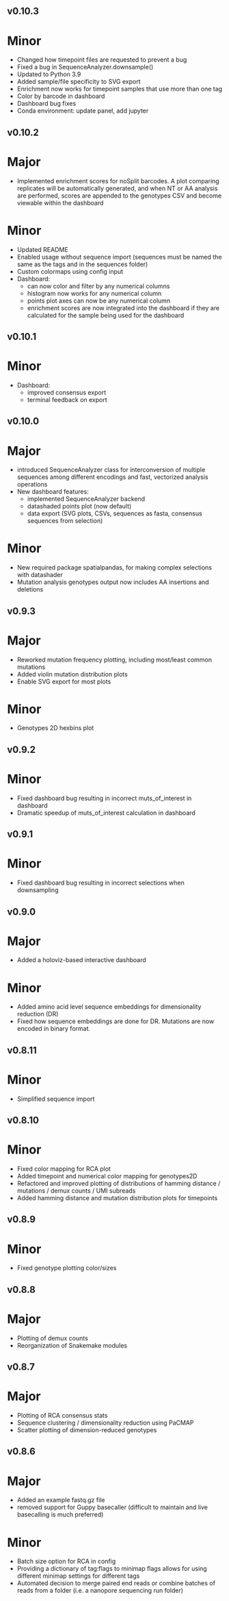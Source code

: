 ## v0.10.3
# Minor
   - Changed how timepoint files are requested to prevent a bug
   - Fixed a bug in SequenceAnalyzer.downsample()
   - Updated to Python 3.9
   - Added sample/file specificity to SVG export
   - Enrichment now works for timepoint samples that use more than one tag
   - Color by barcode in dashboard
   - Dashboard bug fixes
   - Conda environment: update panel, add jupyter

## v0.10.2
# Major
   - Implemented enrichment scores for noSplit barcodes. A plot comparing replicates will be automatically
      generated, and when NT or AA analysis are performed,
      scores are appended to the genotypes CSV and become viewable within the dashboard
# Minor
   - Updated README
   - Enabled usage without sequence import (sequences must be named the same as the tags and in the sequences folder)
   - Custom colormaps using config input
   - Dashboard:
      - can now color and filter by any numerical columns
      - histogram now works for any numerical column
      - points plot axes can now be any numerical column
      - enrichment scores are now integrated into the dashboard
         if they are calculated for the sample being used for the dashboard

## v0.10.1
# Minor
 - Dashboard:
    - improved consensus export
    - terminal feedback on export

## v0.10.0
# Major
 - introduced SequenceAnalyzer class for interconversion of multiple sequences
    among different encodings and fast, vectorized analysis operations
 - New dashboard features:
    - implemented SequenceAnalyzer backend
    - datashaded points plot (now default)
    - data export (SVG plots, CSVs, sequences as fasta, consensus sequences from selection)
# Minor
 - New required package spatialpandas, for making complex selections with datashader
 - Mutation analysis genotypes output now includes AA insertions and deletions

## v0.9.3
# Major
 - Reworked mutation frequency plotting, including most/least common mutations
 - Added violin mutation distribution plots
 - Enable SVG export for most plots 
# Minor
 - Genotypes 2D hexbins plot

## v0.9.2
# Minor
 - Fixed dashboard bug resulting in incorrect muts_of_interest in dashboard
 - Dramatic speedup of muts_of_interest calculation in dashboard

## v0.9.1
# Minor
 - Fixed dashboard bug resulting in incorrect selections when downsampling

## v0.9.0
# Major
 - Added a holoviz-based interactive dashboard
# Minor
 - Added amino acid level sequence embeddings for dimensionality reduction (DR)
 - Fixed how sequence embeddings are done for DR. Mutations are now encoded in binary format.

## v0.8.11
# Minor
 - Simplified sequence import

## v0.8.10
# Minor
 - Fixed color mapping for RCA plot
 - Added timepoint and numerical color mapping for genotypes2D
 - Refactored and improved plotting of distributions of hamming distance / mutations / demux counts / UMI subreads
 - Added hamming distance and mutation distribution plots for timepoints

## v0.8.9
# Minor
 - Fixed genotype plotting color/sizes

## v0.8.8
# Major
 - Plotting of demux counts
 - Reorganization of Snakemake modules

## v0.8.7
# Major
- Plotting of RCA consensus stats
- Sequence clustering / dimensionality reduction using PaCMAP
- Scatter plotting of dimension-reduced genotypes

## v0.8.6
# Major
- Added an example fastq.gz file
- removed support for Guppy basecaller (difficult to maintain and live basecalling is much preferred)
# Minor
- Batch size option for RCA in config
- Providing a dictionary of tag:flags to minimap flags allows for using different minimap settings for different tags
- Automated decision to merge paired end reads or combine batches of reads from a folder (i.e. a nanopore sequencing run folder)